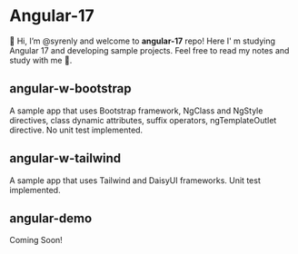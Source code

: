 # Angular-17

👋 Hi, I’m @syrenly and welcome to **angular-17** repo! Here I' m studying Angular 17 and developing sample projects. Feel free to read my notes and study with me 🤗.

## angular-w-bootstrap

A sample app that uses Bootstrap framework, NgClass and NgStyle directives, class dynamic attributes, suffix operators, ngTemplateOutlet directive. No unit test implemented.

## angular-w-tailwind

A sample app that uses Tailwind and DaisyUI frameworks. Unit test implemented.

## angular-demo

Coming Soon!
